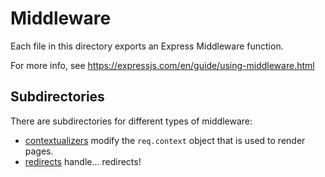 #  Middleware

Each file in this directory exports an Express Middleware function.

For more info, see https://expressjs.com/en/guide/using-middleware.html

## Subdirectories

There are subdirectories for different types of middleware:

- [contextualizers](contextualizers) modify the `req.context` object that is used to render pages.
- [redirects](redirects) handle... redirects!
